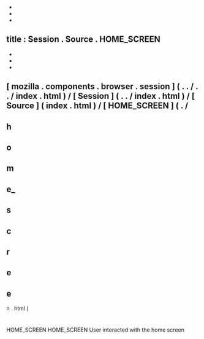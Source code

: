-
-
-
title
:
Session
.
Source
.
HOME_SCREEN
-
-
-
-
[
mozilla
.
components
.
browser
.
session
]
(
.
.
/
.
.
/
index
.
html
)
/
[
Session
]
(
.
.
/
index
.
html
)
/
[
Source
]
(
index
.
html
)
/
[
HOME_SCREEN
]
(
.
/
-
h
-
o
-
m
-
e_
-
s
-
c
-
r
-
e
-
e
-
n
.
html
)
#
HOME_SCREEN
HOME_SCREEN
User
interacted
with
the
home
screen
